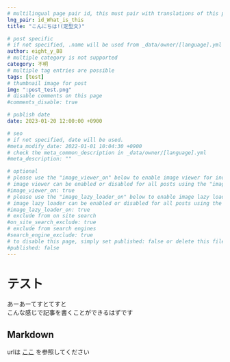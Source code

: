 ```yaml
---
# multilingual page pair id, this must pair with translations of this page. (This name must be unique)
lng_pair: id_What_is_this
title: "こんにちは!(定型文)"

# post specific
# if not specified, .name will be used from _data/owner/[language].yml
author: eight_y_88
# multiple category is not supported
category: 不明
# multiple tag entries are possible
tags: [test]
# thumbnail image for post
img: ":post_test.png"
# disable comments on this page
#comments_disable: true

# publish date
date: 2023-01-20 12:00:00 +0900

# seo
# if not specified, date will be used.
#meta_modify_date: 2022-01-01 10:04:30 +0900
# check the meta_common_description in _data/owner/[language].yml
#meta_description: ""

# optional
# please use the "image_viewer_on" below to enable image viewer for individual pages or posts (_posts/ or [language]/_posts folders).
# image viewer can be enabled or disabled for all posts using the "image_viewer_posts: true" setting in _data/conf/main.yml.
#image_viewer_on: true
# please use the "image_lazy_loader_on" below to enable image lazy loader for individual pages or posts (_posts/ or [language]/_posts folders).
# image lazy loader can be enabled or disabled for all posts using the "image_lazy_loader_posts: true" setting in _data/conf/main.yml.
#image_lazy_loader_on: true
# exclude from on site search
#on_site_search_exclude: true
# exclude from search engines
#search_engine_exclude: true
# to disable this page, simply set published: false or delete this file
#published: false
---
```


# テスト
あーあーてすとてすと<br>
こんな感じで記事を書くことができるはずです

## Markdown
urlは
[ここ](https://github.com/MuscariServer/muscariserver.github.io/tree/development/blog) を参照してください